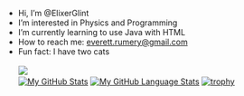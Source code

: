 - Hi, I’m @ElixerGlint
- I’m interested in Physics and Programming
- I’m currently learning to use Java with HTML
- How to reach me: everett.rumery@gmail.com
- Fun fact: I have two cats
<br><br>
![](https://github-readme-streak-stats.herokuapp.com/?user=ElixerGlint&theme=chartreuse-dark&hide_border=false)<br/>
[![My GitHub Stats](https://github-readme-stats.vercel.app/api/?username=ElixerGlint&count_private=true&theme=tokyonight&showicons=true)]()
[![My GitHub Language Stats](https://github-readme-stats.vercel.app/api/top-langs/?username=ElixerGlint&langs_count=5&theme=chartreuse-dark)]()
[![trophy](https://github-profile-trophy.vercel.app/?username=ElixerGlint&margin-w=8&theme=chartreuse-dark)](https://github.com/ryo-ma/github-profile-trophy)
